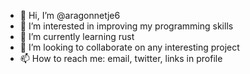 - 👋 Hi, I’m @aragonnetje6
- 👀 I’m interested in improving my programming skills
- 🌱 I’m currently learning rust
- 💞️ I’m looking to collaborate on any interesting project
- 📫 How to reach me: email, twitter, links in profile

<!---
aragonnetje6/aragonnetje6 is a ✨ special ✨ repository because its `README.md` (this file) appears on your GitHub profile.
You can click the Preview link to take a look at your changes.
--->
